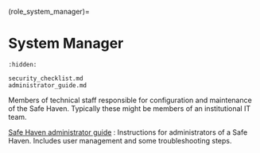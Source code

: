 (role_system_manager)=

# System Manager

```{toctree}
:hidden:

security_checklist.md
administrator_guide.md
```

Members of technical staff responsible for configuration and maintenance of the Safe Haven.
Typically these might be members of an institutional IT team.

[Safe Haven administrator guide](administrator_guide.md)
: Instructions for administrators of a Safe Haven. Includes user management and some troubleshooting steps.
